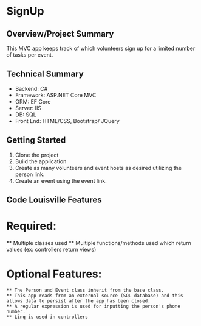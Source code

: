 ﻿# **SignUp**

## **Overview/Project Summary**
This MVC app keeps track of which volunteers sign up for a limited number of tasks per event. 

## **Technical Summary**
* Backend: C#
* Framework: ASP.NET Core MVC
* ORM: EF Core
* Server: IIS
* DB: SQL
* Front End: HTML/CSS, Bootstrap/ JQuery

## **Getting Started**
1.  Clone the project
2.  Build the application
3.  Create as many volunteers and event hosts as desired utilizing the person link.
4.  Create an event using the event link. 


## **Code Louisville Features**

# Required:
  ** Multiple classes used
  ** Multiple functions/methods used which return values (ex: controllers return views)
# Optional Features:
    ** The Person and Event class inherit from the base class.
    ** This app reads from an external source (SQL database) and this allows data to persist after the app has been closed. 
    ** A regular expression is used for inputting the person's phone number.
    ** Linq is used in controllers
